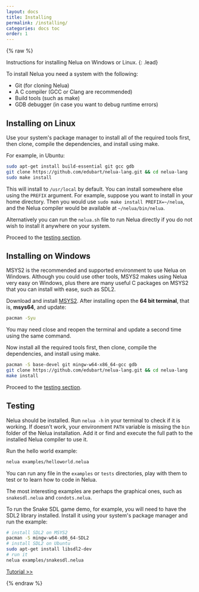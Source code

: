 ```yaml
---
layout: docs
title: Installing
permalink: /installing/
categories: docs toc
order: 1
---
```


{% raw %}

Instructions for installing Nelua on Windows or Linux.
{: .lead}

To install Nelua you need a system with the following:

* Git (for cloning Nelua)
* A C compiler (GCC or Clang are recommended)
* Build tools (such as make)
* GDB debugger (in case you want to debug runtime errors)

## Installing on Linux

Use your system's package manager to install all of the required tools first,
then clone, compile the dependencies, and install using make.

For example, in Ubuntu:

```bash
sudo apt-get install build-essential git gcc gdb
git clone https://github.com/edubart/nelua-lang.git && cd nelua-lang
sudo make install
```

This will install to `/usr/local` by default.
You can install somewhere else using the `PREFIX` argument.
For example, suppose you want to install in your home directory.
Then you would use `sudo make install PREFIX=~/nelua`,
and the Nelua compiler would be available at `~/nelua/bin/nelua`.

Alternatively you can run the `nelua.sh` file to run Nelua directly if you do not wish
to install it anywhere on your system.

Proceed to the [testing section](#testing).

## Installing on Windows

MSYS2 is the recommended and supported environment to use Nelua on Windows.
Although you could use other tools, MSYS2 makes using Nelua very easy on Windows,
plus there are many useful C packages on MSYS2 that you can install with ease, such as
SDL2.

Download and install [MSYS2](https://www.msys2.org/).
After installing open the **64 bit terminal**, that is,
**msys64**, and update:

```bash
pacman -Syu
```

You may need close and reopen the terminal and update a second time using the same command.

Now install all the required tools first,
then clone, compile the dependencies, and install using make.

```bash
pacman -S base-devel git mingw-w64-x86_64-gcc gdb
git clone https://github.com/edubart/nelua-lang.git && cd nelua-lang
make install
```

Proceed to the [testing section](#testing).

## Testing

Nelua should be installed. Run `nelua -h` in your terminal to check if it is working.
If doesn't work, your environment `PATH` variable is missing the `bin` folder of the Nelua installation.
Add it or find and execute the full path to the installed Nelua compiler to use it.

Run the hello world example:

```bash
nelua examples/helloworld.nelua
```

You can run any file in the `examples` or `tests` directories,
play with them to test or to learn how to code in Nelua.

The most interesting examples are perhaps the graphical ones,
such as `snakesdl.nelua` and `condots.nelua`.

To run the Snake SDL game demo, for example, you will need to have the SDL2 library installed.
Install it using your system's package manager and run the example:

```bash
# install SDL2 on MSYS2
pacman -S mingw-w64-x86_64-SDL2
# install SDL2 on Ubuntu
sudo apt-get install libsdl2-dev
# run it
nelua examples/snakesdl.nelua
```

<a href="/tutorial/" class="btn btn-outline-primary btn-lg float-right">Tutorial >></a>

{% endraw %}
